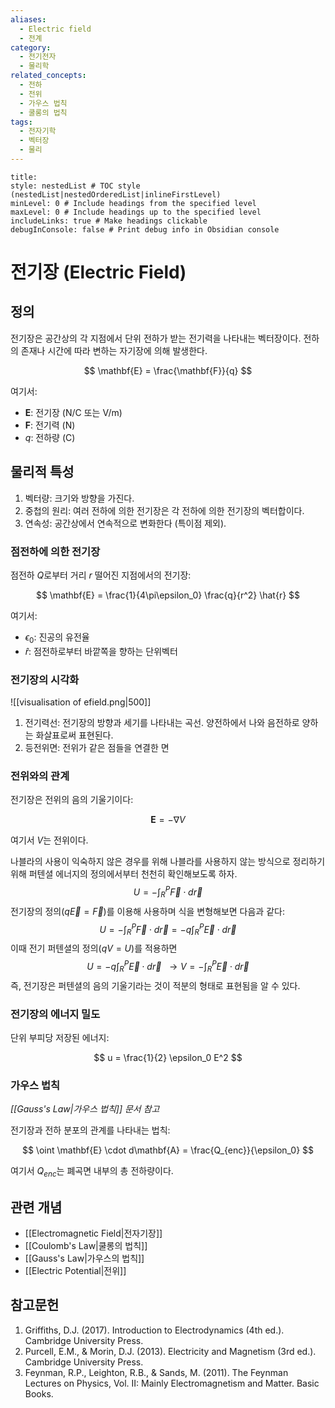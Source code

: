 ```yaml
---
aliases:
  - Electric field
  - 전계
category:
  - 전기전자
  - 물리학
related_concepts:
  - 전하
  - 전위
  - 가우스 법칙
  - 쿨롱의 법칙
tags:
  - 전자기학
  - 벡터장
  - 물리
---
```


```table-of-contents
title: 
style: nestedList # TOC style (nestedList|nestedOrderedList|inlineFirstLevel)
minLevel: 0 # Include headings from the specified level
maxLevel: 0 # Include headings up to the specified level
includeLinks: true # Make headings clickable
debugInConsole: false # Print debug info in Obsidian console
```
# 전기장 (Electric Field)

## 정의

전기장은 공간상의 각 지점에서 단위 전하가 받는 전기력을 나타내는 벡터장이다. 전하의 존재나 시간에 따라 변하는 자기장에 의해 발생한다.

$$ \mathbf{E} = \frac{\mathbf{F}}{q} $$

여기서:
- $\mathbf{E}$: 전기장 (N/C 또는 V/m)
- $\mathbf{F}$: 전기력 (N)
- $q$: 전하량 (C)

## 물리적 특성

1. 벡터량: 크기와 방향을 가진다.
2. 중첩의 원리: 여러 전하에 의한 전기장은 각 전하에 의한 전기장의 벡터합이다.
3. 연속성: 공간상에서 연속적으로 변화한다 (특이점 제외).

### 점전하에 의한 전기장

점전하 $Q$로부터 거리 $r$ 떨어진 지점에서의 전기장:

$$ \mathbf{E} = \frac{1}{4\pi\epsilon_0} \frac{q}{r^2} \hat{r} $$

여기서:
- $\epsilon_0$: 진공의 유전율
- $\hat{r}$: 점전하로부터 바깥쪽을 향하는 단위벡터

### 전기장의 시각화
![[visualisation of efield.png|500]]

1. 전기력선: 전기장의 방향과 세기를 나타내는 곡선. 양전하에서 나와 음전하로 양하는 화살표로써 표현된다.
2. 등전위면: 전위가 같은 점들을 연결한 면

### 전위와의 관계

전기장은 전위의 음의 기울기이다:

$$ \mathbf{E} = -\nabla V $$

여기서 $V$는 전위이다.

나블라의 사용이 익숙하지 않은 경우를 위해 나블라를 사용하지 않는 방식으로 정리하기 위해 퍼텐셜 에너지의 정의에서부터 천천히 확인해보도록 하자.
$$U=-\int_{R}^{P}\vec{F}\cdot d\vec{r}$$
전기장의 정의($q\vec{E}=\vec{F}$)를 이용해 사용하며 식을 변형해보면 다음과 같다:
$$U=-\int_{R}^{P}\vec{F}\cdot d\vec{r}=-q\int_{R}^{P}\vec{E}\cdot d\vec{r}$$
이때 전기 퍼텐셜의 정의($qV=U$)를 적용하면
$$U=-q\int_{R}^{P}\vec{E}\cdot d\vec{r}\ \ \longrightarrow V=-\int_{R}^{P}\vec{E}\cdot d\vec{r}$$
즉, 전기장은 퍼텐셜의 음의 기울기라는 것이 적분의 형태로 표현됨을 알 수 있다.

### 전기장의 에너지 밀도

단위 부피당 저장된 에너지:

$$ u = \frac{1}{2} \epsilon_0 E^2 $$

### 가우스 법칙
*[[Gauss's Law|가우스 법칙]] 문서 참고*

전기장과 전하 분포의 관계를 나타내는 법칙:

$$ \oint \mathbf{E} \cdot d\mathbf{A} = \frac{Q_{enc}}{\epsilon_0} $$

여기서 $Q_{enc}$는 폐곡면 내부의 총 전하량이다.


## 관련 개념

- [[Electromagnetic Field|전자기장]]
- [[Coulomb's Law|쿨롱의 법칙]]
- [[Gauss's Law|가우스의 법칙]]
- [[Electric Potential|전위]]

## 참고문헌

1. Griffiths, D.J. (2017). Introduction to Electrodynamics (4th ed.). Cambridge University Press.
2. Purcell, E.M., & Morin, D.J. (2013). Electricity and Magnetism (3rd ed.). Cambridge University Press.
3. Feynman, R.P., Leighton, R.B., & Sands, M. (2011). The Feynman Lectures on Physics, Vol. II: Mainly Electromagnetism and Matter. Basic Books.